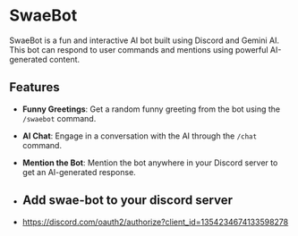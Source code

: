 # SwaeBot

SwaeBot is a fun and interactive AI bot built using Discord and Gemini AI. This bot can respond to user commands and mentions using powerful AI-generated content. 

## Features

- **Funny Greetings**: Get a random funny greeting from the bot using the `/swaebot` command.
- **AI Chat**: Engage in a conversation with the AI through the `/chat` command.
- **Mention the Bot**: Mention the bot anywhere in your Discord server to get an AI-generated response.

- ## Add swae-bot to your discord server

- https://discord.com/oauth2/authorize?client_id=1354234674133598278

